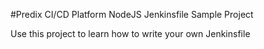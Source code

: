 #Predix CI/CD Platform NodeJS Jenkinsfile Sample Project

Use this project to learn how to write your own Jenkinsfile
